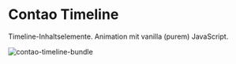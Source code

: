 # Contao Timeline
Timeline-Inhaltselemente. Animation mit vanilla (purem) JavaScript.

![contao-timeline-bundle](https://share.heimseiten.com/images/github/contao-timeline-bundle.jpg)
